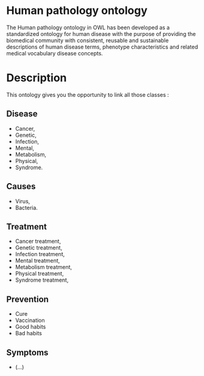 # Human pathology ontology
The Human pathology ontology in OWL has been developed as a standardized ontology for human disease with the purpose of providing the biomedical community with consistent, reusable and sustainable descriptions of human disease terms, phenotype characteristics and related medical vocabulary disease concepts. 

# Description
This ontology gives you the opportunity to link all those classes : 

## Disease
- Cancer, 
- Genetic, 
- Infection, 
- Mental, 
- Metabolism, 
- Physical, 
- Syndrome.

## Causes
- Virus, 
- Bacteria.

## Treatment
- Cancer treatment, 
- Genetic treatment,  
- Infection treatment, 
- Mental treatment, 
- Metabolism treatment, 
- Physical treatment, 
- Syndrome treatment, 

## Prevention
- Cure 
- Vaccination
- Good habits
- Bad habits

## Symptoms
- (...)
